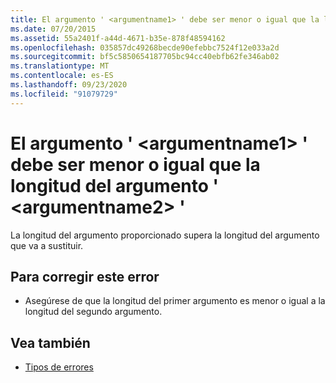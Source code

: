 ```yaml
---
title: El argumento ' <argumentname1> ' debe ser menor o igual que la longitud del argumento ' <argumentname2> '
ms.date: 07/20/2015
ms.assetid: 55a2401f-a44d-4671-b35e-878f48594162
ms.openlocfilehash: 035857dc49268becde90efebbc7524f12e033a2d
ms.sourcegitcommit: bf5c5850654187705bc94cc40ebfb62fe346ab02
ms.translationtype: MT
ms.contentlocale: es-ES
ms.lasthandoff: 09/23/2020
ms.locfileid: "91079729"
---
```

# <a name="argument-argumentname1-must-be-less-than-or-equal-the-length-of-argument-argumentname2"></a>El argumento ' \<argumentname1> ' debe ser menor o igual que la longitud del argumento ' \<argumentname2> '

La longitud del argumento proporcionado supera la longitud del argumento que va a sustituir.  
  
## <a name="to-correct-this-error"></a>Para corregir este error  
  
- Asegúrese de que la longitud del primer argumento es menor o igual a la longitud del segundo argumento.  
  
## <a name="see-also"></a>Vea también

- [Tipos de errores](../programming-guide/language-features/error-types.md)
